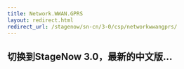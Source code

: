 ```yaml
---
title: Network.WWAN.GPRS
layout: redirect.html
redirect_url: /stagenow/sn-cn/3-0/csp/networkwwangprs/
---
```


## 切换到StageNow 3.0，最新的中文版...

